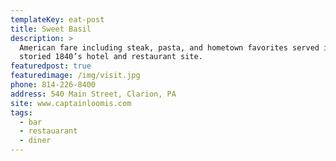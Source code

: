 ```yaml
---
templateKey: eat-post
title: Sweet Basil
description: >
  American fare including steak, pasta, and hometown favorites served in a
  storied 1840’s hotel and restaurant site. 
featuredpost: true
featuredimage: /img/visit.jpg
phone: 814-226-8400
address: 540 Main Street, Clarion, PA
site: www.captainloomis.com
tags:
  - bar
  - restauarant
  - diner
---
```

